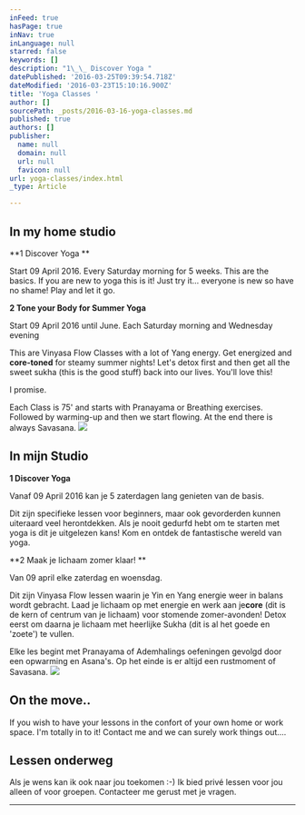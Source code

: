 ```yaml
---
inFeed: true
hasPage: true
inNav: true
inLanguage: null
starred: false
keywords: []
description: "1\_\_ Discover Yoga "
datePublished: '2016-03-25T09:39:54.718Z'
dateModified: '2016-03-23T15:10:16.900Z'
title: 'Yoga Classes '
author: []
sourcePath: _posts/2016-03-16-yoga-classes.md
published: true
authors: []
publisher:
  name: null
  domain: null
  url: null
  favicon: null
url: yoga-classes/index.html
_type: Article

---
```

## In my home studio 

**1   Discover Yoga **

Start 09 April 2016\. Every Saturday
morning for 5 weeks.                               This are the basics. If you are new to yoga this is it! Just try it... everyone
is new so have no shame! Play and let it go.   

**2 Tone your Body for Summer Yoga**

Start 09 April 2016 until June.                                                                         Each Saturday morning and Wednesday evening

This are Vinyasa Flow Classes with a lot
of Yang energy. Get energized and **core-toned** for steamy summer nights! Let's detox first and
then get all the sweet sukha (this is the good stuff) back into our lives. You'll love this! 

I promise. 

Each
Class is 75' and starts with Pranayama or Breathing exercises. Followed
by warming-up and then we start flowing. At the end there is always 
Savasana. ![](https://s3-us-west-2.amazonaws.com/the-grid-img/p/bd029d29ce0c43eb674d36bb78494af4a5dd7c53.jpg)

## In mijn Studio

**1 Discover Yoga**

Vanaf 09 April 2016 kan je 5 zaterdagen lang genieten van de basis. 

Dit zijn specifieke lessen voor beginners, maar ook gevorderden kunnen uiteraard veel herontdekken. Als je nooit gedurfd hebt om te starten met yoga is dit je uitgelezen kans! Kom en ontdek de fantastische wereld van yoga.

**2  Maak je lichaam zomer klaar! **

Van 09 april elke zaterdag en woensdag.

Dit zijn Vinyasa Flow lessen waarin je Yin en Yang energie weer in balans wordt gebracht. Laad je lichaam op met energie en werk aan je**core** (dit is de kern of centrum van je lichaam) voor stomende zomer-avonden! Detox eerst om daarna je lichaam met heerlijke Sukha (dit is al het goede en 'zoete') te vullen. 

Elke les begint met Pranayama of Ademhalings oefeningen gevolgd door een opwarming en Asana's. Op het einde is er altijd een rustmoment of Savasana.
![](https://the-grid-user-content.s3-us-west-2.amazonaws.com/ae7bae5c-403c-421a-b988-2e51f9cbde43.jpg)

## On the move.. 

If you wish to have your lessons in the confort of your own home or work space. I'm totally in to it! Contact me and we can surely work things out....

## Lessen onderweg

Als je wens kan ik ook naar jou toekomen :-)                                                      Ik bied privé lessen voor jou alleen of voor groepen.  Contacteer me gerust met je vragen. 

****